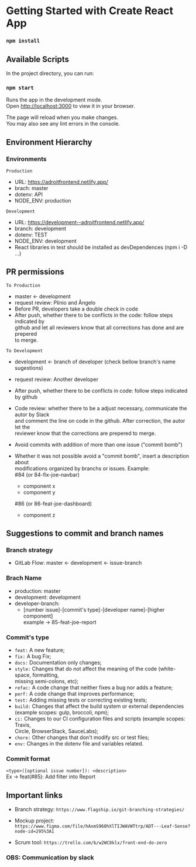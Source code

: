 # Getting Started with Create React App

### `npm install`

## Available Scripts

In the project directory, you can run:

### `npm start`

Runs the app in the development mode.\
Open [http://localhost:3000](http://localhost:3000) to view it in your browser.

The page will reload when you make changes.\
You may also see any lint errors in the console.

## Environment Hierarchy

 ### Environments

  `Production`
  - URL: https://adroitfrontend.netlify.app/
  - brach: master
  - dotenv: API
  - NODE_ENV: production

  `Development`
  - URL: https://development--adroitfrontend.netlify.app/
  - branch: development
  - dotenv: TEST
  - NODE_ENV: development
  - React libraries in test should be installed as devDependences (npm i -D ...)

## PR permissions

  `To Production`
  - master <- development
  - request review: Plínio and Ângelo
  - Before PR, developers take a double check in code
  - After push, whether there to be conflicts in the code: follow steps indicated by<br/>
  github and let all reviewers know that all corrections has done and are prepered<br/>
  to merge.

  `To Development`
  - development <- branch of developer (check bellow branch's name sugestions)
  - request review: Another developer
  - After push, whether there to be conflicts in code: follow steps indicated by github
  - Code review: whether there to be a adjust necessary, communicate the autor by Slack<br/>
  and comment the line on code in the github. After correction, the autor let the<br/>
  reviewer know that the corrections are prepered to merge.
  - Avoid commits with addition of more than one issue ("commit bomb")
  - Whether it was not possible avoid a "commit bomb", insert a description about<br/>
  modifications organized by branchs or issues. Example:<br/>
    #84 (or 84-fix-joe-navbar)<br/>
    - component x
    - component y
    
    #86 (or 86-feat-joe-dashboard)<br/>
    - component z

## Suggestions to commit and branch names

  ### Branch strategy
  - GitLab Flow: master <- development <- issue-branch

  ### Brach Name
  - production: master
  - development: development
  - developer-branch:<br/>
    - [number issue]-[commit's type]-[developer name]-[higher component]<br/>
    example -> 85-feat-joe-report<br/>

  ### Commit's type
  
  - `feat:` A new feature;
  - `fix:` A bug Fix;
  - `docs:` Documentation only changes;
  - `style:` Changes that do not affect the meaning of the code (white-space, formatting,<br/>
  missing semi-colons, etc);
  - `refac:` A code change that neither fixes a bug nor adds a feature;
  - `perf:` A code change that improves performance;
  - `test:` Adding missing tests or correcting existing tests;
  - `build:` Changes that affect the build system or external dependencies<br/>
  (example scopes: gulp, broccoli, npm);
  - `ci:` Changes to our CI configuration files and scripts (example scopes: Travis,<br/>
  Circle, BrowserStack, SauceLabs);
  - `chore:` Other changes that don't modify src or test files;
  - `env:` Changes in the dotenv file and variables related.

  ### Commit format

  `<type>([optional issue number]): <description>`<br/>
  Ex -> feat(#85): Add filter into Report

## Important links
  - Branch strategy: `https://www.flagship.io/git-branching-strategies/`

  - Mockup project: `https://www.figma.com/file/hAxmS960hXlTIJWAVWTtrp/ADT---Leaf-Sense?node-id=295%3A1`

  - Scrum tool: `https://trello.com/b/w2WC8klx/front-end-do-zero`

### OBS: Communication by slack
